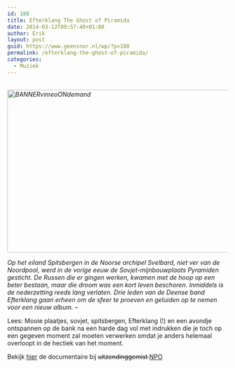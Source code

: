 ```yaml
---
id: 188
title: Efterklang The Ghost of Piramida
date: 2014-03-12T09:57:40+01:00
author: Erik
layout: post
guid: https://www.geensnor.nl/wp/?p=188
permalink: /efterklang-the-ghost-of-piramida/
categories:
  - Muziek
---
```

_[  
<img class="aligncenter size-full wp-image-192" alt="BANNERvimeoONdemand" src="https://www.geensnor.nl/wp/wp-content/uploads/2014/03/BANNERvimeoONdemand2.jpg" width="700" height="372" srcset="https://www.geensnor.nl/wp/wp-content/uploads/2014/03/BANNERvimeoONdemand2.jpg 700w, https://www.geensnor.nl/wp/wp-content/uploads/2014/03/BANNERvimeoONdemand2-300x159.jpg 300w" sizes="(max-width: 700px) 100vw, 700px" />](https://www.geensnor.nl/wp/wp-content/uploads/2014/03/BANNERvimeoONdemand2.jpg)_ 

_Op het eiland Spitsbergen in de Noorse archipel Svelbard, niet ver van de Noordpool, werd in de vorige eeuw de Sovjet-mijnbouwplaats Pyramiden gesticht. De Russen die er gingen werken, kwamen met de hoop op een beter bestaan, maar die droom was een kort leven beschoren. Inmiddels is de nederzetting reeds lang verlaten. Drie leden van de Deense band Efterklang gaan erheen om de sfeer te proeven en geluiden op te nemen voor een nieuw album. &#8211;_

Lees: Mooie plaatjes, sovjet, spitsbergen, Efterklang (!) en een avondje ontspannen op de bank na een harde dag vol met indrukken die je toch op een gegeven moment zal moeten verwerken omdat je anders helemaal overloopt in de hectiek van het moment.

Bekijk [hier](https://www.uitzendinggemist.nl/afleveringen/1387986) de documentaire bij <del>uitzendinggemist </del>[NPO](https://www.uitzendinggemist.nl/afleveringen/1387986)

&nbsp;

&nbsp;